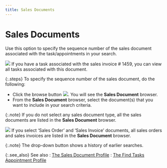```yaml
---
title: Sales Documents
---
```


# Sales Documents


Use this option to specify the sequence number of the sales document  associated with the task/appointments in your search.


![]({{site.cm_baseurl}}/img/example.gif) If  you have a task associated with the sales invoice # 1459, you can view  all tasks associated with this document.


{:.steps}
To specify the sequence number of the sales  document, do the following:

- Click the browse  button ![]({{site.cm_baseurl}}/img/cm_browse_button.gif). You will see the **Sales 
 Document** browser.
- From the **Sales Document** browser, select the document(s)  that you want to include in your search criteria.



{:.note}
If you do not select any sales document type,  all the sales documents are listed in the **Sales 
 Document** browser.


![]({{site.cm_baseurl}}/img/example.gif) If  you select ‘Sales Order’  and ‘Sales Invoice’  documents, all sales orders and sales invoices are listed in the **Sales Document** browser.


{:.note}
The drop-down button shows a history of earlier  searches.


{:.see_also}
See also
: [The  Sales Document Profile]({{site.sp_chm}}/sales-docs/docs-profile/options/common_options_in_all_sales_documents_content.html)
: [The  Find Tasks Appointment Profile]({{site.cm_baseurl}}/find-tasks-appointments/create-new-filter/find-task-appointment-dlg/the_find_task_appointment_dialog_box.html)
